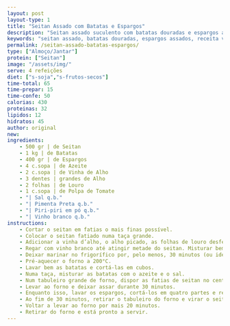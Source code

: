 ```yaml
---
layout: post
layout-type: 1
title: "Seitan Assado com Batatas e Espargos"
description: "Seitan assado suculento com batatas douradas e espargos assados"
keywords: "seitan assado, batatas douradas, espargos assados, receita vegan, prato principal, comida saudável, jantar nutritivo, receita fácil, proteína vegetal, alimentação equilibrada"
permalink: /seitan-assado-batatas-espargos/
type: ["Almoço/Jantar"]
protein: ["Seitan"]
image: "/assets/img/"
serve: 4 refeições
diet: ["s-soja","s-frutos-secos"]
time-total: 65
time-prepar: 15
time-confe: 50
calorias: 430
proteinas: 32
lipidos: 12
hidratos: 45
author: original
new:
ingredients:
    - 500 gr | de Seitan
    - 1 kg | de Batatas
    - 400 gr | de Espargos
    - 4 c.sopa | de Azeite
    - 2 c.sopa | de Vinha de Alho
    - 3 dentes | grandes de Alho
    - 2 folhas | de Louro
    - 1 c.sopa | de Polpa de Tomate
    - "| Sal q.b."
    - "| Pimenta Preta q.b."
    - "| Piri-piri em pó q.b."
    - "| Vinho branco q.b."
instructions:
    - Cortar o seitan em fatias o mais finas possível.
    - Colocar o seitan fatiado numa taça grande.
    - Adicionar a vinha d’alho, o alho picado, as folhas de louro desfeitas, o sal, a pimenta preta, o piri-piri e a polpa de tomate.
    - Regar com vinho branco até atingir metade do seitan. Misturar bem e abanar a taça para que todos os ingredientes se envolvam.
    - Deixar marinar no frigorífico por, pelo menos, 30 minutos (ou idealmente durante a noite).
    - Pré-aquecer o forno a 200°C.
    - Lavar bem as batatas e cortá-las em cubos.
    - Numa taça, misturar as batatas com o azeite e o sal.
    - Num tabuleiro grande de forno, dispor as fatias de seitan no centro e distribuir as batatas à volta do seitan, espalhando-as bem para que assem uniformemente. Regar tudo com metade do molho da marinada e reservar a outra metade para adicionar mais tarde.
    - Levar ao forno e deixar assar durante 30 minutos.
    - Enquanto isso, lavar os espargos, cortá-los em quatro partes e reservar.
    - Ao fim de 30 minutos, retirar o tabuleiro do forno e virar o seitan. Adicionar os espargos ao tabuleiro, misturá-los com as batatas e regar tudo com o restante molho da marinada.
    - Voltar a levar ao forno por mais 20 minutos.
    - Retirar do forno e está pronto a servir.
---
```


